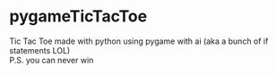 # pygameTicTacToe
Tic Tac Toe made with python using pygame with ai (aka a bunch of if statements LOL)\
P.S. you can never win
